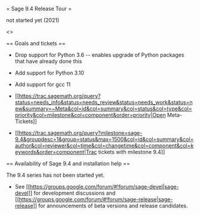 = Sage 9.4 Release Tour =

not started yet (2021)

<<TableOfContents>>

== Goals and tickets ==

 * Drop support for Python 3.6 -- enables upgrade of Python packages that have already done this 

 * Add support for Python 3.10

 * Add support for gcc 11

 * [[https://trac.sagemath.org/query?status=needs_info&status=needs_review&status=needs_work&status=new&summary=~Meta&col=id&col=summary&col=status&col=type&col=priority&col=milestone&col=component&order=priority|Open Meta-Tickets]]

 * [[https://trac.sagemath.org/query?milestone=sage-9.4&groupdesc=1&group=status&max=1500&col=id&col=summary&col=author&col=reviewer&col=time&col=changetime&col=component&col=keywords&order=component|Trac tickets with milestone 9.4]]

== Availability of Sage 9.4 and installation help ==

The 9.4 series has not been started yet.

 * See [[https://groups.google.com/forum/#!forum/sage-devel|sage-devel]] for development discussions and [[https://groups.google.com/forum/#!forum/sage-release|sage-release]] for announcements of beta versions and release candidates.
